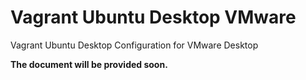 # **Vagrant Ubuntu Desktop VMware**

Vagrant Ubuntu Desktop Configuration for VMware Desktop

**The document will be provided soon.**
